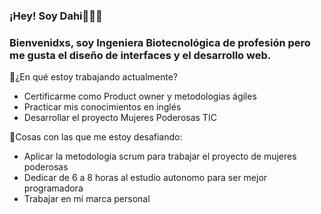 ### ¡Hey! Soy Dahi👩🏻‍💻
### Bienvenidxs, soy Ingeniera Biotecnológica de profesión pero me gusta el diseño de interfaces y el desarrollo web.
💜¿En qué estoy trabajando actualmente?
<ul>
<li>Certificarme como Product owner y metodologias ágiles</li>
<li>Practicar mis conocimientos en inglés</li>
<li>Desarrollar el proyecto Mujeres Poderosas TIC </li>
</ul>
💜Cosas con las que me estoy desafiando:
<ul>
<li>Aplicar la metodologia scrum para trabajar el proyecto de mujeres poderosas</li>
<li>Dedicar de 6 a 8 horas al estudio autonomo para ser mejor programadora</li>
<li>Trabajar en mi marca personal</li>
 </ul>


<!--
**dahilykm/dahilykm** is a ✨ _special_ ✨ repository because its `README.md` (this file) appears on your GitHub profile.




- 🌱 I’m currently learning ...
- 👯 I’m looking to collaborate on ...
- 🤔 I’m looking for help with ...
- 💬 Ask me about ...
- 📫 How to reach me: ...
- 😄 Pronouns: ...
- ⚡ Fun fact: ...
-->
